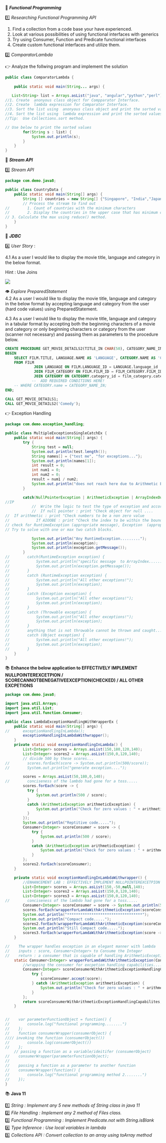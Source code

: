 :beginner: _**Functional Programming**_  

:one: _Researching Functional Programming API_  

1. Find a collection from a code base your have experienced.
2. Look at various possibilities of using functional interfaces with generics
3. Try using Consumer, Function and Predicate functional interfaces
4. Create custom functional interfaces and utilize them.


:two: _ComparatorLambda_  

:point_right: Analyze the follwing program and implement the solution  


```java
public class ComparatorLambda {
    
    public static void main(String... args) {

   List<String> list = Arrays.asList("java", "angular","python","perl");     
//1. Create  anonyous class object for Compparator Interface. 
//2. Create  lambda expression for Comparator Interface.      
//3. Sort the list using  anonyous class object and print the sorted values
//4. Sort the list using  lambda expression and print the sorted values
//Tip:  Use Collections.sort method.

// Use below to print the sorted values
        for(String s : list) {
            System.out.println(s);
        }
    }
}


```
:beginner: _**Stream API**_  


:three: _Stream API_
```java
package com.demo.java8;

public class CountryData {
    public static void main(String[] args) {
        String [] countries = new String[] {"Singapore", "India","Japan", "Russia", "Netherlands", "Ukraine","France", "Italy"};
        // Process the stream to find out
//        1. Count of countries with the minimum characters
//        2. Display the countries in the upper case that has minimum characters.
// 3. Calculate the max using reduce() method.
    }
}

```

:beginner: _**JDBC**_  

:four: _User Story_ : 

4.1 As a user I would like to display the movie title, language and category in the below format. 

Hint : Use Joins  

![](movie.png)  

:eye: *Explore PreparedStatement*  
4.2  As a user I would like to display the movie title, language and category in the below format by accepting language and category from the user (hard code values) using PreparedStatement.

4.3  As a user I would like to display the movie title, language and category in a tabular format by accepting both the beginning characters of a movie and category or only beginning characters or category from the user (scanner not necessary) and passing them as parameters to the procedure below.

<!-- HINT USE WILDCARD IN SQL (LIKE 'A%') 
USE ? MARK(S) IN THE PROCEDURE CALL FOR JAVA-->
```sql
CREATE PROCEDURE GET_MOVIE_DETAILS2(TITLE_IN CHAR(50), CATEGORY_NAME_IN CHAR(50))
BEGIN
    SELECT FILM.TITLE, LANGUAGE.NAME AS 'LANGUAGE', CATEGORY.NAME AS 'CATEGORY'
    FROM FILM
             JOIN LANGUAGE ON FILM.LANGUAGE_ID = LANGUAGE.language_id
             JOIN FILM_CATEGORY ON FILM.FILM_ID = FILM_CATEGORY.FILM_ID
             JOIN CATEGORY ON CATEGORY.category_id = film_category.category_id
            --  ADD REQUIRED CONDITIONS HERE!
    -- WHERE CATEGORY.name = CATEGORY_NAME_IN;
END;

CALL GET_MOVIE_DETAILS1;
CALL GET_MOVIE_DETAILS2('Comedy');

```
:point_right: Exception Handling

``` java
package com.demo.exception_handling;

public class MultipleExceptionsSingleCatchEx {
    public static void main(String[] args) {
        try {
            String test = null;
            System.out.println(test.length());
            String names[] = {"test me", "for exceptions..."};
            System.out.println(names[1]);
            int result = 0;
            int num1 = 0;
            int num2 = 0;
            result = num1 / num2;
            System.out.println("does not reach here due to Arithmetic Exc....");
        }

        catch(NullPointerException | ArithmeticException | ArrayIndexOutOfBoundsException  exception) {
//IP
            //  Write the logic to test the type of exception and accordingly print a message.
            //  If null pointer : print "Check object for null ....
//  If arithmetic : print "Check numbers to be a non zero value
//            If AIOOBE : print "Check the index to be within the bounds.
// check for RuntimeException (appropriate message), Exception  (appropriate message) and Throwable  (appropriate message)
// Try to solve with one or max two catch blocks.

            System.out.println("Any RuntimeException.........");
            System.out.println(exception);
            System.out.println(exception.getMessage());
        }
//        catch(RuntimeException exception) {
//            System.out.println("specific message  to ArrayIndex......");
//            System.out.println(exception.getMessage());
//        }
//        catch (RuntimeException exception) {
//            System.out.println("All other exceptions!");
//            System.out.println(exception);
//        }
//        catch (Exception exception) {
//            System.out.println("All other exceptions!");
//            System.out.println(exception);
//        }
//        catch (Throwable exception) {
//            System.out.println("All other exceptions!");
//            System.out.println(exception);
//        }
//        anything that is not throwable cannot be thrown and caught....
//        catch (Object exception) {
//            System.out.println("All other exceptions!");
//            System.out.println(exception);
//        }
    }
}

```

:books: **Enhance the below application to  EFFECTIVELY IMPLEMENT NULLPOINTEREXCETPION  / SCORECANNOTBENEGATIVEEXCEPTION(CHECKED) / ALL OTHER EXCPETIONS**  

```java
package com.demo.java8;

import java.util.Arrays;
import java.util.List;
import java.util.function.Consumer;

public class LambdaExceptionHandlingWithWrapperEx {
    public static void main(String[] args) {
//      exceptionHandlingInLambda();
        exceptionHandlingInLambdaWithwrapper();
    }
    private static void exceptionHandlingInLambda() {
        List<Integer> scores = Arrays.asList(150,180,120,140);
        List<Integer> scores2 = Arrays.asList(150,0,120,140);
        // divide 500 by these scores...
//        scores.forEach(score -> System.out.println(500/score));
//        System.out.println("generate exception....");

        scores = Arrays.asList(50,180,0,140);
//        conciseness of the lambdo had gone for a toss.....
        scores.forEach(score -> {
          try {
              System.out.println(500 / score);
          }
          catch (ArithmeticException arithmeticException) {
              System.out.println("Check for zero values : " + arithmeticException.getMessage());
          }
        });
        System.out.println("Reptitive code.....");
        Consumer<Integer> scoreConsumer = score -> {
            try {
                System.out.println(500 / score);
            }
            catch (ArithmeticException arithmeticException) {
                System.out.println("Check for zero values : " + arithmeticException.getMessage());
            }
        };
        scores2.forEach(scoreConsumer);
    }

    private static void exceptionHandlingInLambdaWithwrapper() {
        //ENHANCEMENT LAB : EFFECTIVELY IMPLEMENT NULLPOINTEREXCETPION  / SCORECANNOTBENEGATIVEEXCEPTION(CHECKED) / ALL OTHER EXCPETIONS
        List<Integer> scores = Arrays.asList(150,-50,null,140);
        List<Integer> scores2 = Arrays.asList(150,0,120,140);
        List<Integer> scores3 = Arrays.asList(150,0,120,140);
//        conciseness of the lambdo had gone for a toss.....
        Consumer<Integer> scoreConsumer = score -> System.out.println(500 / score);
        scores.forEach(wrapperForLamdaWithArithmeticException(scoreConsumer));
        System.out.println("**********************************");
        System.out.println("Compact code.....");
        scores2.forEach(wrapperForLamdaWithArithmeticException(scoreConsumer));
        System.out.println("Still Compact code.....");
        scores3.forEach(wrapperForLamdaWithArithmeticException(score -> System.out.println(1000 / score)));
    }

//    The wrapper handles exception in an elegant manner with lambda
//    inputs : score, Consumer<Integer> to Consume the Integer
//    return : a consumer that is capable of handling ArithmeticException
    static Consumer<Integer> wrapperForLamdaWithArithmeticException(Consumer<Integer> scoreConsumer) {
        //wrapping the consumer for excpetion handling capabilities....
        Consumer<Integer> scoreConsumerWithArithmeticExceptionHandlingCapabilites = (score) -> {
            try {
                scoreConsumer.accept(score);
            } catch (ArithmeticException arithmeticException) {
                System.out.println("Check for zero values : " + arithmeticException.getMessage());
            }
        };
        return scoreConsumerWithArithmeticExceptionHandlingCapabilites;
    }


//    var parameterFunctionObject = function() {
//        console.log("functional programming........")
//    };
//    function consumerWrapper(consumerObject) {
//// invoking the function (consumerObject())
//        console.log(consumerObject())
//    };
    // passing a function as a variable/ideitifer (consumerObject)
//    consumerWrapper(parameterFunctionObject);
//
//    passing a function as a parameter to another function
//    consumerWrapper(function() {
//        console.log("functional programming method 2........")
//    });
}
```


:books: **Java 11**  

:one: _String : Implement any 5 new methods of String class in java 11_  
:two: _File Handling : Implement any 2 method of Files class._  
:three: _Functional Programming : Implement Predicate.not with String.isBlank_  
:four: _Type Inference : Use local variables in lambda_  
:five: _Collections API : Convert collection to an array using toArray method_  


  
